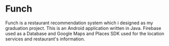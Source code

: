 # Funch
Funch is a restaurant recommendation system which i designed as my graduation project.
This is an Android application written in Java. Firebase used as a Database and Google Maps and Places SDK used for the location services and restaurant's information.
